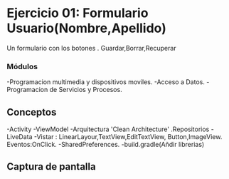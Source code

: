 # Ejercicio 01: Formulario Usuario(Nombre,Apellido)
Un formulario con los botones . Guardar,Borrar,Recuperar
### Módulos
-Programacion multimedia y dispositivos moviles.
-Acceso a Datos.
-Programacion de Servicios y Procesos.
## Conceptos
-Activity
-ViewModel
-Arquitectura 'Clean Architecture'
.Repositorios
-LiveData
-Vistar : LinearLayour,TextView,EditTextView, Button,ImageView.
Eventos:OnClick.
-SharedPreferences.
-build.gradle(Añdir librerias)

## Captura de pantalla
